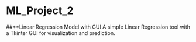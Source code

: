 # ML_Project_2
##**Linear Regression Model with GUI
A simple Linear Regression tool with a Tkinter GUI for visualization and prediction.

